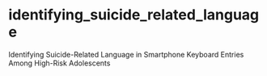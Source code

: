 # identifying_suicide_related_language
Identifying Suicide-Related Language in Smartphone Keyboard Entries Among High-Risk Adolescents

